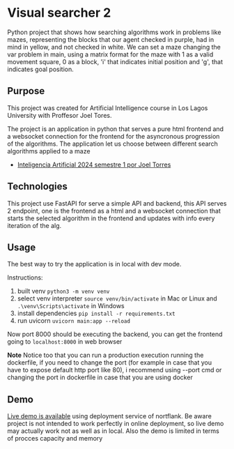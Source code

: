 # Visual searcher 2

Python project that shows how searching algorithms work in problems like mazes, representing the blocks that our agent checked in purple, had in mind in yellow, and not checked in white. We can set a maze changing the var problem in main, using a matrix format for the maze with 1 as a valid movement square, 0 as a block, 'i' that indicates initial position and 'g', that indicates goal position.

## Purpose

This project was created for Artificial Intelligence course in Los Lagos University with Proffesor Joel Tores.

The project is an application in python that serves a pure html frontend and a websocket connection for the frontend for the asyncronous progression of the algorithms. The application let us choose between different search algorithms applied to a maze 

* [Inteligencia Artificial 2024 semestre 1 por Joel Torres](https://github.com/profeJoel/IA2024-1)

## Technologies

This project use FastAPI for serve a simple API and backend, this API serves 2 endpoint, one is the frontend as a html and a websocket connection that starts the selected algorithm in the frontend and updates with info every iteration of the alg.

## Usage

The best way to try the application is in local with dev mode.

Instructions:

1. built venv ```python3 -m venv venv```
2. select venv interpreter ```source venv/bin/activate``` in Mac or Linux and ```.\venv\Scripts\activate``` in Windows
3. install dependencies ```pip install -r requirements.txt```
4. run uvicorn ```uvicorn main:app --reload```

Now port 8000 should be executing the backend, you can get the frontend going to ```localhost:8000``` in web browser

**Note** Notice too that you can run a production execution running the dockerfile, if you need to change the port (for example in case that you have to expose default http port like 80), i recommend using --port cmd or changing the port in dockerfile in case that you are using docker

## Demo

<a href="https://p02--visual-searcher-2--f4p8zgqlvr7n.code.run/" target="_blank">Live demo is available</a> using deployment service of nortflank.
Be aware project is not intended to work perfectly in online deployment, so live demo may actually work not as well as in local. Also the demo is limited in terms of procces capacity and memory
